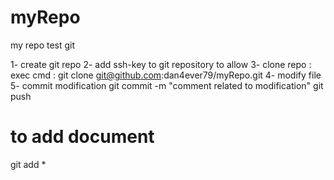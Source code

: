 # myRepo
my repo test git

1- create git repo
2- add ssh-key to git repository to allow 
3- clone repo : exec cmd :
	git clone git@github.com:dan4ever79/myRepo.git
4- modify file
5- commit modification 
	git commit -m "comment related to modification"
	git push 


# to add document
git add *


